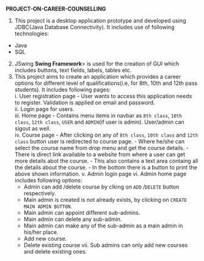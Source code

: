 <b>PROJECT-ON-CAREER-COUNSELLING</b>

1. This project is a desktop application prototype and developed using JDBC(Java Database Connectivity). It includes use of following technologies:
- Java
- SQL
2. JSwing <b>Swing Framework</b>> is used for the creation of GUI which includes buttons, text fields, labels, tables etc.
3. This project aims to create an application which provides a career options for different level of qualifications(i.e, for 8th, 10th and 12th pass students). It includes following pages:<br>
  i. User registration page - User wants to access this application needs to register. Validation is applied on email and password.<br>
  ii. Login page for users.<br>
  iii. Home page - Contains menu items in navbar as `8th class`, `10th class`, `12th class`, `USER` and `ADMIN`(if user is admin). User/admin can sigout as well.<br>
  iv. Course page - After clicking on any of `8th class`, `10th class` and `12th class` button user is redirected to course page.
                    - Where he/she can select the course name from drop menu and get the course details.
                    - There is direct link available to a website from where a user can get more details abot the course.
                    - This also contains a text area containg all the details about the course.
                    - In the bottom there is a button to print the above shown information.
  v. Admin login page
  vi. Admin home page includes following options:
    - Admin can add /delete course by clking on `ADD` /`DELETE` button respectively.
    - Main admin is created is not already exists, by clicking on `CREATE MAIN ADMIN BUTTON`.
    - Main admin can appoint different sub-admins.
    - Main admin can delete any sub-admin.
    - Main admin can make any of the sub-admin as a main admin in his/her place.
    - Add new course.
    - Delete existing course
 vii. Sub admins can only add new courses and delete existing ones.
       
